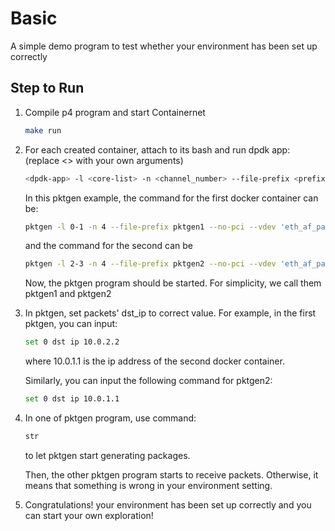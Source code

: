 # Basic

A simple demo program to test whether your environment has been set up correctly

## Step to Run

1. Compile p4 program and start Containernet
   
    ```bash
    make run
    ```

1. For each created container, attach to its bash and run dpdk app: (replace <> with your own arguments)

    ```bash
    <dpdk-app> -l <core-list> -n <channel_number> --file-prefix <prefix> --no-pci --vdev 'eth_af_packet,iface=<veth>' -- <app-args>
    ```

    In this pktgen example, the command for the first docker container can be:

    ```bash
    pktgen -l 0-1 -n 4 --file-prefix pktgen1 --no-pci --vdev 'eth_af_packet,iface=h1-eth0' -- -P -T -m"1.0"
    ```

    and the command for the second can be

    ```bash
    pktgen -l 2-3 -n 4 --file-prefix pktgen2 --no-pci --vdev 'eth_af_packet,iface=h2-eth0' -- -P -T -m"3.0"
    ```

    Now, the pktgen program should be started. For simplicity, we call them pktgen1 and pktgen2

1. In pktgen, set packets' dst_ip to correct value. For example, in the first pktgen, you can input:

    ```bash
    set 0 dst ip 10.0.2.2
    ```

    where 10.0.1.1 is the ip address of the second docker container.<br>

    Similarly, you can input the following command for pktgen2:

    ```bash
    set 0 dst ip 10.0.1.1
    ``` 

1. In one of pktgen program, use command:
    ```bash
    str
    ```
    to let pktgen start generating packages.<br>
    
    Then, the other pktgen program starts to receive packets. Otherwise, it means that something is wrong in your environment setting.

6. Congratulations! your environment has been set up correctly and you can start your own exploration!
